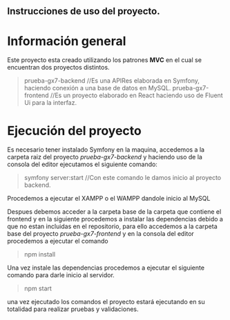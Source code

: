 ## Instrucciones de uso del proyecto.

# Información general

Este proyecto esta creado utilizando los patrones **MVC** en el cual se encuentran dos proyectos distintos.

> prueba-gx7-backend //Es una APIRes elaborada en Symfony, haciendo conexión a una base de datos en MySQL.
> prueba-gx7-frontend //Es un proyecto elaborado en React haciendo uso de Fluent Ui para la interfaz.

# Ejecución del proyecto

Es necesario tener instalado Symfony en la maquina, accedemos a la carpeta raiz del proyecto *prueba-gx7-backend* y haciendo uso de la consola del editor ejecutamos el siguiente comando:

 > symfony server:start //Con este comando le damos inicio al proyecto backend.

Procedemos a ejecutar el XAMPP o el WAMPP dandole inicio al MySQL

Despues debemos acceder a la carpeta base de la carpeta que contiene el frontend y en la siguiente procedemos a instalar las dependencias debido a que no estan incluidas en el repositorio, para ello accedemos a la carpeta base del proyecto *prueba-gx7-frontend* y en la consola del editor procedemos a ejecutar el comando

> npm install

Una vez instale las dependencias procedemos a ejecutar el siguiente comando para darle inicio al servidor.

> npm start

una vez ejecutado los comandos el proyecto estará ejecutando en su totalidad para realizar pruebas y validaciones.
